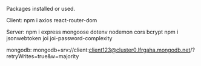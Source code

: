 Packages installed or used.

Client:
  npm i axios react-router-dom
  
Server:
  npm i express mongoose dotenv nodemon cors bcrypt
  npm i jsonwebtoken joi joi-password-complexity
  
  mongodb: mongodb+srv://client:client123@cluster0.lfrgaha.mongodb.net/?retryWrites=true&w=majority
